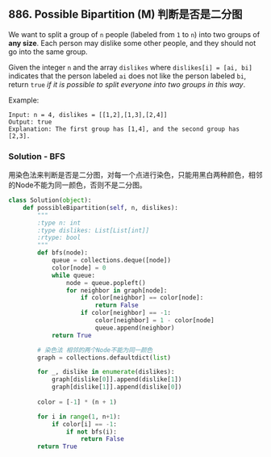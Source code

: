 ## 886. Possible Bipartition (M) 判断是否是二分图

We want to split a group of `n` people (labeled from `1` to `n`) into two groups of **any size**. Each person may dislike some other people, and they should not go into the same group.

Given the integer `n` and the array `dislikes` where `dislikes[i] = [ai, bi]` indicates that the person labeled `ai` does not like the person labeled `bi`, return `true` *if it is possible to split everyone into two groups in this way*.

Example:

```
Input: n = 4, dislikes = [[1,2],[1,3],[2,4]]
Output: true
Explanation: The first group has [1,4], and the second group has [2,3].
```



### Solution - BFS

用染色法来判断是否是二分图，对每一个点进行染色，只能用黑白两种颜色，相邻的Node不能为同一颜色，否则不是二分图。

```python
class Solution(object):
    def possibleBipartition(self, n, dislikes):
        """
        :type n: int
        :type dislikes: List[List[int]]
        :rtype: bool
        """
        def bfs(node):
            queue = collections.deque([node])
            color[node] = 0
            while queue:
                node = queue.popleft()
                for neighbor in graph[node]:
                    if color[neighbor] == color[node]:
                        return False
                    if color[neighbor] == -1:
                        color[neighbor] = 1 - color[node]
                        queue.append(neighbor)
            return True

        # 染色法 相邻的两个Node不能为同一颜色
        graph = collections.defaultdict(list)

        for _, dislike in enumerate(dislikes):
            graph[dislike[0]].append(dislike[1])
            graph[dislike[1]].append(dislike[0])
        
        color = [-1] * (n + 1)

        for i in range(1, n+1):
            if color[i] == -1:
                if not bfs(i):
                    return False
        return True
```


